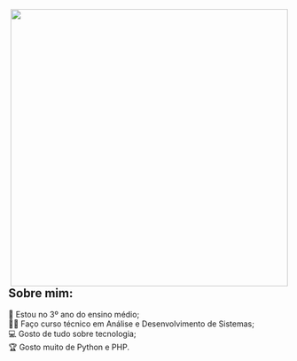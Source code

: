
<img align="right" src="https://user-images.githubusercontent.com/65691094/126382066-b68b05b2-7a5b-486c-9bc5-437680eb00c8.png" width="500"/>

## Sobre mim:
🏫 Estou no 3º ano do ensino médio; <br>
👨‍💻 Faço curso técnico em Análise e Desenvolvimento de Sistemas; <br>
💻 Gosto de tudo sobre tecnologia; <br>
🏆 Gosto muito de Python e PHP.
